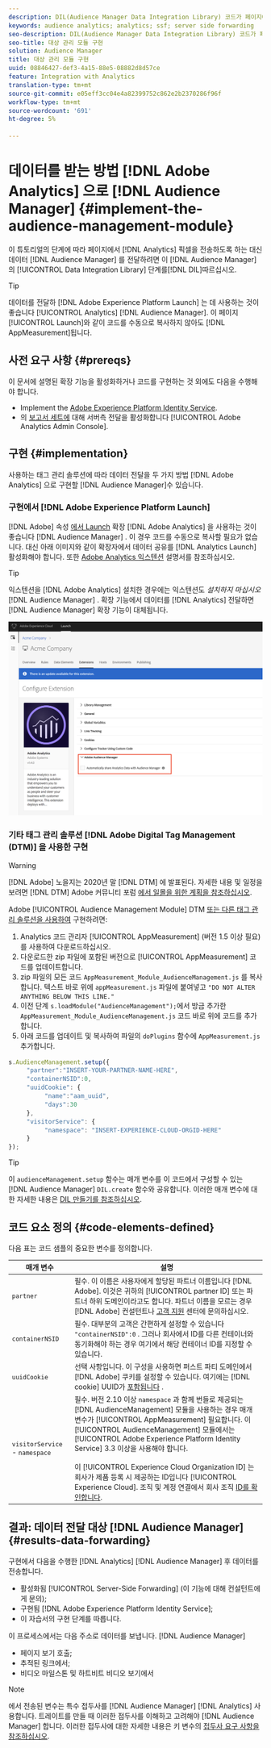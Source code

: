 ```yaml
---
description: DIL(Audience Manager Data Integration Library) 코드가 페이지에서 픽셀을 보내는 대신 Analytics 데이터를 Audience Manager으로 전달하려면 Adobe Analytics AppMeasurement에 대상 관리 모듈을 추가합니다.
keywords: audience analytics; analytics; ssf; server side forwarding
seo-description: DIL(Audience Manager Data Integration Library) 코드가 페이지에서 픽셀을 보내는 대신 Analytics 데이터를 Audience Manager으로 전달하려면 Adobe Analytics AppMeasurement에 대상 관리 모듈을 추가합니다.
seo-title: 대상 관리 모듈 구현
solution: Audience Manager
title: 대상 관리 모듈 구현
uuid: 08846427-def3-4a15-88e5-08882d8d57ce
feature: Integration with Analytics
translation-type: tm+mt
source-git-commit: e05eff3cc04e4a82399752c862e2b2370286f96f
workflow-type: tm+mt
source-wordcount: '691'
ht-degree: 5%

---
```



# 데이터를 받는 방법 [!DNL Adobe Analytics] 으로 [!DNL Audience Manager] {#implement-the-audience-management-module}

이 튜토리얼의 단계에 따라 페이지에서 [!DNL Analytics] 픽셀을 전송하도록 하는 대신 데이터 [!DNL Audience Manager] 를 전달하려면 이 [!DNL Audience Manager] 의 [!UICONTROL Data Integration Library] 단계를[!DNL DIL]따르십시오.

>[!TIP]
>
>데이터를 전달하 [!DNL Adobe Experience Platform Launch] 는 데 사용하는 것이 좋습니다 [!UICONTROL Analytics] [!DNL Audience Manager]. 이 페이지 [!UICONTROL Launch]와 같이 코드를 수동으로 복사하지 않아도 [!DNL AppMeasurement]됩니다.

## 사전 요구 사항 {#prereqs}

이 문서에 설명된 확장 기능을 활성화하거나 코드를 구현하는 것 외에도 다음을 수행해야 합니다.

* Implement the [Adobe Experience Platform Identity Service](https://docs.adobe.com/content/help/ko-KR/id-service/using/home.html).
* 의 [보고서 세트에](https://docs.adobe.com/help/en/analytics/admin/admin-tools/server-side-forwarding/ssf.html) 대해 서버측 전달을 활성화합니다 [!UICONTROL Adobe Analytics Admin Console].

## 구현 {#implementation}

사용하는 태그 관리 솔루션에 따라 데이터 전달을 두 가지 방법 [!DNL Adobe Analytics] 으로 구현할 [!DNL Audience Manager]수 있습니다.

### 구현에서 [!DNL Adobe Experience Platform Launch]

[!DNL Adobe] 속성 [에서 Launch](https://docs.adobe.com/content/help/en/launch/using/overview.html) 확장 [!DNL Adobe Analytics] 을 사용하는 것이 좋습니다 [!DNL Audience Manager] . 이 경우 코드를 수동으로 복사할 필요가 없습니다. 대신 아래 이미지와 같이 확장자에서 데이터 공유를 [!DNL Analytics Launch] 활성화해야 합니다. 또한 [Adobe Analytics 익스텐션](https://docs.adobe.com/content/help/en/launch/using/extensions-ref/adobe-extension/analytics-extension/overview.html#adobe-audience-manager) 설명서를 참조하십시오.

>[!TIP]
>
>익스텐션을 [!DNL Adobe Analytics] 설치한 경우에는 익스텐션도 *설치하지 마십시오* [!DNL Audience Manager] . 확장 기능에서 데이터를 [!DNL Analytics] 전달하면 [!DNL Audience Manager] 확장 기능이 대체됩니다.

![Adobe Analytics 확장 프로그램에서 Audience Manager으로 데이터 공유를 활성화하는 방법](/help/using/integration/assets/analytics-to-aam.png)

### 기타 태그 관리 솔루션 [!DNL Adobe Digital Tag Management (DTM)] 을 사용한 구현

>[!WARNING]
>
>[!DNL Adobe] 노을지는 2020년 말 [!DNL DTM] 에 발표된다. 자세한 내용 및 일정을 보려면 [!DNL DTM] Adobe 커뮤니티 포럼 [에서 일몰을 위한 계획을 참조하십시오](https://forums.adobe.com/community/experience-cloud/platform/launch/blog/2018/10/05/dtm-plans-for-a-sunset).

Adobe [!UICONTROL Audience Management Module] DTM [또는 다른 태그 관리 솔루션을 사용하여](https://docs.adobe.com/content/help/ko-KR/dtm/using/dtm-home.html) 구현하려면:

1. Analytics 코드 관리자 [!UICONTROL AppMeasurement] (버전 1.5 이상 필요)를 사용하여 [](https://docs.adobe.com/content/help/ko-KR/analytics/admin/admin-tools/code-manager-admin.html) 다운로드하십시오.
1. 다운로드한 zip 파일에 포함된 버전으로 [!UICONTROL AppMeasurement] 코드를 업데이트합니다.
1. zip 파일의 모든 코드 `AppMeasurement_Module_AudienceManagement.js` 를 복사합니다. 텍스트 바로 위에 `appMeasurement.js` 파일에 붙여넣고 `"DO NOT ALTER ANYTHING BELOW THIS LINE."`
1. 이전 단계 `s.loadModule("AudienceManagement");`에서 방금 추가한 `AppMeasurement_Module_AudienceManagement.js` 코드 바로 위에 코드를 추가합니다.
1. 아래 코드를 업데이트 및 복사하여 파일의 `doPlugins` 함수에 `AppMeasurement.js` 추가합니다.

```js
s.AudienceManagement.setup({ 
     "partner":"INSERT-YOUR-PARTNER-NAME-HERE", 
     "containerNSID":0, 
     "uuidCookie": { 
          "name":"aam_uuid", 
          "days":30
     },
     "visitorService": {
          "namespace": "INSERT-EXPERIENCE-CLOUD-ORGID-HERE" 
     } 
});
```

>[!TIP]
>
>이 `audienceManagement.setup` 함수는 매개 변수를 이 코드에서 구성할 수 있는 [!DNL Audience Manager] `DIL.create` 함수와 공유합니다. 이러한 매개 변수에 대한 자세한 내용은 [DIL 만들기를 참조하십시오](../../dil/dil-class-overview/dil-create.md#dil-create).

## 코드 요소 정의 {#code-elements-defined}

다음 표는 코드 샘플의 중요한 변수를 정의합니다.

| 매개 변수 | 설명 |
|--- |--- |
| `partner` | 필수. 이 이름은 사용자에게 할당된 파트너 이름입니다 [!DNL Adobe]. 이것은 귀하의 [!UICONTROL partner ID] 또는 파트너 하위 도메인이라고도 합니다.  파트너 이름을 모르는 경우 [!DNL Adobe] 컨설턴트나 [고객 지원](https://helpx.adobe.com/kr/marketing-cloud/contact-support.html) 센터에 문의하십시오. |
| `containerNSID` | 필수. 대부분의 고객은 간편하게 설정할 수 있습니다 `"containerNSID":0` . 그러나 회사에서 ID를 다른 컨테이너와 동기화해야 하는 경우 여기에서 해당 컨테이너 ID를 지정할 수 있습니다. |
| `uuidCookie` | 선택 사항입니다. 이 구성을 사용하면 퍼스트 파티 도메인에서 [!DNL Adobe] 쿠키를 설정할 수 있습니다. 여기에는 [!DNL cookie] UUID가 [포함됩니다](../../reference/ids-in-aam.md) . |
| `visitorService` - `namespace` | 필수. 버전 2.10 이상 `namespace` 과 함께 번들로 제공되는 [!DNL AudienceManagement] 모듈을 사용하는 경우 매개 변수가 [!UICONTROL AppMeasurement] 필요합니다. 이 [!UICONTROL AudienceManagement] 모듈에서는 [!UICONTROL Adobe Experience Platform Identity Service] 3.3 이상을 사용해야 합니다. <br><br>이 [!UICONTROL Experience Cloud Organization ID] 는 회사가 제품 등록 시 제공하는 ID입니다 [!UICONTROL Experience Cloud]. 조직 및 계정 연결에서 회사 조직 [ID를 확인합니다](https://docs.adobe.com/content/help/en/core-services/interface/manage-users-and-products/organizations.html). |

## 결과: 데이터 전달 대상 [!DNL Audience Manager] {#results-data-forwarding}

구현에서 다음을 수행한 [!DNL Analytics] [!DNL Audience Manager] 후 데이터를 전송합니다.

* 활성화됨 [!UICONTROL Server-Side Forwarding] (이 기능에 대해 컨설턴트에게 문의);
* 구현됨 [!DNL Adobe Experience Platform Identity Service];
* 이 자습서의 구현 단계를 따릅니다.

이 프로세스에서는 다음 주소로 데이터를 보냅니다. [!DNL Audience Manager]

* 페이지 보기 호출;
* 추적된 링크에서;
* 비디오 마일스톤 및 하트비트 비디오 보기에서

>[!NOTE]
>
>에서 전송된 변수는 특수 접두사를 [!DNL Audience Manager] [!DNL Analytics] 사용합니다. 트레이트를 만들 때 이러한 접두사를 이해하고 고려해야 [!DNL Audience Manager] 합니다. 이러한 접두사에 대한 자세한 내용은 키 변수의 [접두사 요구 사항을 참조하십시오](../../features/traits/trait-variable-prefixes.md).
